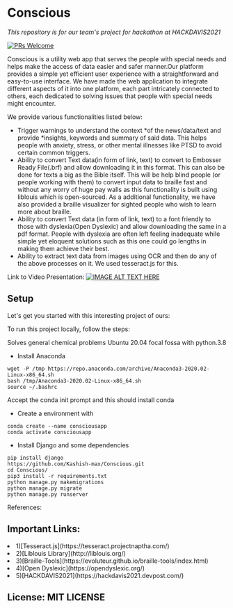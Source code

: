 # Conscious
<i>This repository is for our team's project for hackathon at HACKDAVIS2021</i>

[![PRs Welcome](https://img.shields.io/badge/PRs-welcome-brightgreen.svg?style=shields)](http://makeapullrequest.com)

Conscious is a utility web app that serves the people with special needs and helps make the access of data easier and safer manner.Our platform provides a simple yet efficient user experience with a straightforward and easy-to-use interface. We have made the web application to integrate different aspects of it into one platform, each part intricately connected to others, each dedicated to solving issues that people with special needs might encounter.

We provide various functionalities listed below:
<ul>
<li>Trigger warnings to understand the context *of the news/data/text and provide *insights, keywords and summary of said data. This helps people with anxiety, stress, or other mental illnesses like PTSD to avoid certain common triggers.</li>
<li>Ability to convert Text data(in form of link, text) to convert to Embosser Ready File(.brf) and allow downloading it in this format. This can also be done for texts a big as the Bible itself. This will be help blind people (or people working with them) to convert input data to braille fast and without any worry of huge pay walls as this functionality is built using liblouis which is open-sourced. As a additional functionality, we have also provided a braille visualizer for sighted people who wish to learn more about braille.
</li>
<li>Ability to convert Text data (in form of link, text) to a font friendly to those with dyslexia(Open Dyslexic) and allow downloading the same in a pdf format. People with dyslexia are often left feeling inadequate while simple yet eloquent solutions such as this one could go lengths in making them achieve their best.
</li>
<li>Ability to extract text data from images using OCR and then do any of the above processes on it. We used tesseract.js for this.
</li>
</ul>

Link to Video Presentation:
[![IMAGE ALT TEXT HERE](https://i.imgur.com/IjCpYC4.png)](https://youtu.be/0UxPH3suLbg)

## Setup
Let's get you started with this interesting project of ours:

To run this project locally, follow the steps:

Solves general chemical problems
Ubuntu 20.04 focal fossa with python.3.8
- Install Anaconda
```
wget -P /tmp https://repo.anaconda.com/archive/Anaconda3-2020.02-Linux-x86_64.sh
bash /tmp/Anaconda3-2020.02-Linux-x86_64.sh
source ~/.bashrc
```

 Accept the conda init prompt and this should install conda
 
- Create a environment with 
```
conda create --name consciousapp
conda activate consciousapp
```

- Install Django and some dependencies
```
pip install django
https://github.com/Kashish-max/Conscious.git
cd Conscious/
pip3 install -r requirements.txt
python manage.py makemigrations
python manage.py migrate
python manage.py runserver
```
References:
## Important Links:
<li>1)[Tesseract.js](https://tesseract.projectnaptha.com/)</li>
<li>2)[Liblouis Library](http://liblouis.org/)</li>
<li>3)[Braille-Tools](https://evoluteur.github.io/braille-tools/index.html)</li>
<li>4)[Open Dyslexic](https://opendyslexic.org/)
<li>5)[HACKDAVIS2021](https://hackdavis2021.devpost.com/)</li>

## License: MIT LICENSE


